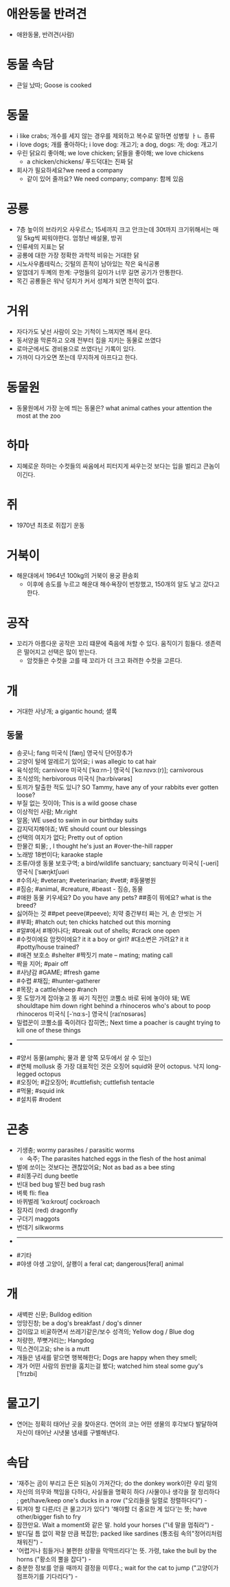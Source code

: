 # 애완동물 반려견
* 애완동물, 반려견(사람)

# 동물 속담
* 큰일 났따; Goose is cooked

# 동물
* i like crabs; 개수를 세지 않는 경우를 제외하고 복수로 말하면 성병읳 ㅏㄴ 종류
* i love dogs; 개를 좋아하다; i love dog: 개고기; a dog, dogs: 개; dog: 개고기
* 우린 닭요리 좋아해; we love chicken; 닭들을 좋아해; we love chickens
	* a chicken/chickens/ 푸드덕대는 진짜 닭
* 회사가 필요하세요?we need a company
	* 같이 있어 줄까요? We need company; company: 함께 있음 

# 공룡
* 7층 높이의 브라키오 사우르스; 15세까지  크고 안크는데 30t까지
크기위해서는 매일 5kg씩 찌워야한다. 엄청난 배설물, 방귀
* 인류세의 지표는 닭
* 공룡에 대한 가장 정확한 과학적 비유는 거대한 닭
* 시노사우롭테릭스; 깃털의 흔적이 남아있는 작은 육식공룡
* 알껍데기 두꼐의 한계: 구멍들의 길이가 너무 길면 공기가 안통한다.
* 목긴 공룡들은 워낙 덩치가 커서 성체가 되면 천적이 없다.

# 거위
* 자다가도 낯선 사람이 오는 기척이 느껴지면 깨서 운다. 
* 동서양을 막론하고 오래 전부터 집을 지키는 동물로 쓰였다
* 로마군에서도 경비용으로 쓰였다닌 기록이 있다.
* 가까이 다가오면 쪼는데 무지하게 아프다고 한다.

# 동물원
* 동물원에서 가장 눈에 띄는 동물은? what animal cathes your attention the most at the zoo

# 하마
* 지혜로운 하마는 수컷들의 싸움에서 피터지게 싸우는것 보다는 입을 벌리고 큰놈이 이긴다.

# 쥐
* 1970년 최초로 쥐잡기 운동

# 거북이
* 해운대에서 1964년 100kg의 거북이 용궁 환송회
	* 이후에 송도를 누르고 해운대 해수욕장이 번창했고, 150개의 알도 낳고 갔다고 한다.

# 공작
* 꼬리가 아름다운 공작은 꼬리 떄문에 죽음에 처할 수 있다. 움직이기 힘들다. 생존력은 떨어지고 선택은 많이 받는다.
	* 암컷들은 수컷을 고를 때 꼬리가 더 크고 화려한 수컷을 고른다.

# 개
* 거대한 사냥개; a gigantic hound; 셜록

## 동물
* 송곳니; fang 미국식 [fæŋ]  영국식   단어장추가
* 고양이 털에 알레르기 있어요; i was allegic to cat hair
* 육식성의; carnivore 미국식 [ˈkɑːrn-]  영국식 [ˈkɑːnɪvɔː(r)]; carnivorous
* 초식성의; herbivorous 미국식 [hə:rbívərəs] 
* 토끼가 탈출한 적도 있니? SO Tammy, have any of your rabbits ever gotten loose?
* 부질 없는 짓이야; This is a wild goose chase
* 이상적인 사람; Mr.right
* 알몸; WE used to swim in our birthday suits
* 감지덕지해야죠; WE should count our blessings
* 선택의 여지가 없다; Pretty out of option
* 한물간 퇴물; , I thought he's just an #over-the-hill rapper
* 노래방 18번이다; karaoke staple
* 조류/야생 동물 보호구역; a bird/wildlife sanctuary; sanctuary 미국식 [-ueri]  영국식 [ˈsæŋktʃuəri
* #수의사; #veteran; #veterinarian; #vet#; #동물병원
* #짐승; #animal, #creature, #beast - 짐승, 동물 
* #애완 동물 키우세요? Do you have any pets? ##종이 뭐에요? what is the breed?
* 싫어하는 것 ##pet peeve(#peeve); 치약 중간부터 짜는 거, 손 안씻는 거
* #부화; #hatch out; ten chicks hatched out this morning
* #알#에서 #깨어나다; #break out of shells; #crack one open
* #수컷이에요 암컷이에요? it it a boy or girl? #대소변은 가려요? it it #potty/house trained?
* #애견 보호소 #shelter #짝짓기 mate – mating; mating call
* 짝을 지어; #pair off
* #사냥감 #GAME; #fresh game
* #수렵 #채집; #hunter-gatherer 
* #목장; a cattle/sheep #ranch 
* 못 도망가게 잡아놓고 똥 싸기 직전인 코뿔소 바로 뒤에 놓아야 돼; WE shouldtape him down right behind a rhinoceros who's about to poop rhinoceros 미국식 [-ˈnɑːs-]  영국식 [raɪˈnɒsərəs] 
* 밀렵꾼이 코뿔소를 죽이려다 잡히면;; Next time a poacher is caught trying to kill one of these things
* ---------------
* #양서 동물(amphi; 물과 뭍 양쪽 모두에서 살 수 있는)
* #연체 mollusk 중 가장 대표적인 것은 오징어 squid와 문어 octopus. 낙지 long-legged octopus
* #오징어; #갑오징어; #cuttlefish; cuttlefish tentacle
* #먹물; #squid ink
* #설치류 #rodent


# 곤충
* 기생충; wormy parasites / parasitic worms
	* 숙주; The parasites hatched eggs in the flesh of the host animal
* 벌에 쏘이는 것보다는 괜찮았어요; Not as bad as a bee sting
* #쇠똥구리 									 dung beetle 
* 빈대 								 bed bug 발진 bed bug rash
* 벼룩 											fli: flea
* 바퀴벌레 								 'kɑ:kroʊtʃ cockroach
* 잠자리 									 (red) dragonfly
* 구더기 											maggots
* 번데기 										 silkworms
* -----------
* #기타
* #야생 야생 고양이, 살쾡이					a feral cat; dangerous[feral] animal

# 개
* 새벽판 신문; Bulldog edition
* 엉망진창; be a dog's breakfast / dog's dinner
* 겁이많고 비굴하면서 쓰레기같은/보수 성격의; Yellow dog / Blue dog
* 처량한, 쭈뼛거리는; Hangdog
* 믹스견이고요; she is a mutt
* 개들은 냄새를 맡으면 행복해한다; Dogs are happy when they smell;
* 개가 어떤 사람의 원반을 훔치는걸 봤다; watched him steal some guy's   [ˈfrɪzbi]

# 물고기
* 연어는 정확히 태어난 곳을 찾아온다. 연어의 코는 어떤 생물의 후각보다 발달하여 자신이 태어난 시냇물 냄새를 구별해낸다.

# 속담
* '재주는 곰이 부리고 돈은 되놈이 가져간다; do the donkey work이란 우리 말의 
* 자신의 의무와 책임을 다하다, 사실들을 명확히 하다 /사물이나 생각을 잘 정리하다 ; get/have/keep one's ducks in a row ("오리들을 일렬로 정렬하다다") - 
* 튀겨야 할 다른/더 큰 물고기가 있다") '해야할 더 중요한 게 있다'는 뜻; have other/bigger fish to fry
*  잠깐만요. Wait a moment와 같은 말.  hold your horses ("네 말을 멈춰라") -
* 발디딜 틈 없이 꽉찰 만큼 복잡한; packed like sardines (통조림 속의"정어리처럼 채워진") - 
* '어렵거나 힘들거나 불편한 상황을 막딱뜨리다'는 뜻. 가령,   take the bull by the horns ("황소의 뿔을 잡다") - 
* 충분한 정보를 얻을 때까지 결정을 미루다.; wait for the cat to jump ("고양이가 점프하기를 기다리다") - 
